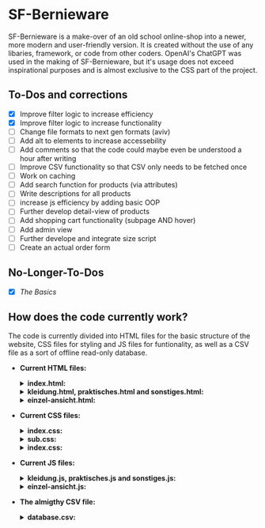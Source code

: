 # SF-Bernieware
SF-Bernieware is a make-over of an old school online-shop into a newer, more modern and user-friendly version.
It is created without the use of any libaries, framework, or code from other coders.
OpenAI's ChatGPT was used in the making of SF-Bernieware, but it's usage does not exceed inspirational purposes and is almost exclusive to the CSS part of the project.

## To-Dos and corrections
- [x] Improve filter logic to increase efficiency
- [x] Improve filter logic to increase functionality
- [ ] Change file formats to next gen formats (aviv)
- [ ] Add alt to elements to increase accessebility
- [ ] Add comments so that the code could maybe even be understood a hour after writing
- [ ] Improve CSV functionality so that CSV only needs to be fetched once
- [ ] Work on caching
- [ ] Add search function for products (via attributes)
- [ ] Write descriptions for all products
- [ ] increase js efficiency by adding basic OOP
- [ ] Further develop detail-view of products
- [ ] Add shopping cart functionality (subpage AND hover)
- [ ] Add admin view
- [ ] Further develope and integrate size script
- [ ] Create an actual order form

## No-Longer-To-Dos
- [x] *The Basics*

## How does the code currently work?
The code is currently divided into HTML files for the basic structure of the website, CSS files for styling and JS files for funtionality, as well as a CSV file as a sort of offline read-only database.

  - **Current HTML files:**
    <details>
      <summary>
        <b>index.html:</b>
      </summary>
        <ul>
          <li>Homepage of the online shop.</li>
          <li>Contains selection of categories, about-us section, as well as details about the BRG.</li>
        </ul>

         <html>
           <header>
             <logo></logo><h1></h1><buttons></buttons>
           </header>
           <body>
             <categories></categories>
             <info></info>
             <details></details>
           </body>
          <footer>
            
          </footer>
        </html>
    
    </details>

    <details>
      <summary>
        <b>kleidung.html, praktisches.html and sonstiges.html:</b>
      </summary>
        <ul>
          <li>Subpages corresponding to the categories presented on the Homepage.</li>
          <li>Includes all products in the corresponding category, as well as filters.</li>
        </ul>

          <html>
            <header>
              <logo></logo><h1></h1><buttons></buttons>
            </header>
            <body>
              <filters></filters>
              <main>
                <products></products>
              </main>
            </body>
            <footer>
              
            </footer>
          </html>
    
    </details>
    <details>
      <summary>
        <b>einzel-ansicht.html:</b>
      </summary>
      <ul>
        <li>Currently only shows details about the product in single very rudimentary line of text.</li>
      </ul>

        <html>
          <header>
            
          </header>
          <body>
            <product-details>
              
            </product-details>
          </body>
          <footer>
            
          </footer>
        </html>
  
    </details>

  - **Current CSS files:**
      <details>
        <summary>
          <b>index.css:</b>
        </summary>
        <ul>
          <li>Currently gives styling info for index.html/li>
        </ul>

      ![image](https://github.com/PaulusMaulusIII/SF-Bernieware/assets/143496143/edcfcdbb-e897-4beb-811f-84d7007feaef)

      </details>
      <details>
        <summary>
          <b>sub.css:</b>
        </summary>
        <ul>
          <li>Gives styling info for kleidung.html, praktisches.html and sonstiges.html</li>
        </ul>

      ![image](https://github.com/PaulusMaulusIII/SF-Bernieware/assets/143496143/39274584-6136-454e-95af-28030be93602)

      </details>
       <details>
        <summary>
          <b>index.css:</b>
        </summary>
        <ul>
          <li>Currently gives styling info for einzel-ansicht.html</li>
        </ul>

      ![image](https://github.com/PaulusMaulusIII/SF-Bernieware/assets/143496143/4774c03b-af40-4600-885c-0714fb301a5a)

      </details>

  - **Current JS files:**
      <details>
        <summary>
          <b>kleidung.js, praktisches.js and sonstiges.js:</b>
        </summary>
        <ul>
          <li>Give functionality to their corresponding HTML documents, only difference being the filters</li>
        </ul>
  
          onLoad -> getCSV -> parseCSV -> fileList -> filterFileList -> gen
       
      </details>
      <details>
        <summary>
          <b>einzel-ansicht.js:</b>
        </summary>
        <ul>
          <li>Gives functionality to the corresponding HTML document</li>
        </ul>

              TO BE ADDED
        
      </details>

  - **The almigthy CSV file:**
      <details>
        <summary>
          <b>database.csv:</b>
        </summary>
        <ul>
          <li>This file is the result of very very <b>very</b> hard labour and includes all of the product available in the webshop, inlcuding all relevant details.</li>
        </ul>
  
     id | kategorie | artikel | geschlecht | hFarbe       | motiv   | aFarbe | groesse      | preis | pfad                    | beschreibung | rückseite
     ---|-----------|---------|------------|--------------|---------|--------|--------------|-------|-------------------------|--------------|-----------
      1	| Kleidung	| Hoodie	| Unisex	   | Braun	      | Haende	| Rosa	 | S/M/L/XL/XXL	| 35€	  | Medien/Kleidung/Haende	| placeholder  | j
      2	| Kleidung	| Hoodie	| Unisex	   | Dunkelblau	  | Haende	| Rosa	 | S/M/L/XL/XXL	| 35€	  | Medien/Kleidung/Haende	| placeholder  | j
      3	| Kleidung	| Hoodie	| Unisex	   | Schwarz	    | Haende	| Rosa	 | S/M/L/XL/XXL	| 35€ 	| Medien/Kleidung/Haende	| placeholder  | j
    ... | ...       | ...     | ...        | ...          | ...     | ...    | ...          | ...   | ...                     | ...          | ...

      </details>
